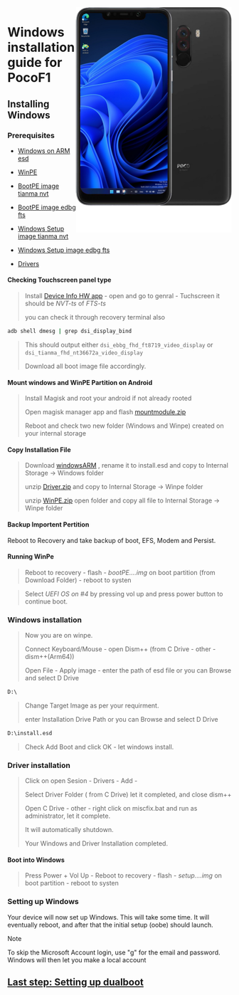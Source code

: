 <img align="right" src="beryllium.png" width="350" alt="Windows installation on beryllium">


# Windows installation guide for PocoF1

## Installing Windows

### Prerequisites

- [Windows on ARM esd](https://worproject.com/esd)

- [WinPE](https://drive.google.com/file/d/1lfRh5zd3pcaA7Z9WRsF5FM39NuIbZesS/view?usp=sharing)
  
- [BootPE image tianma nvt](pe-tianma-nvt.img)

- [BootPE image edbg fts](pe-edbg-fts.img)

- [Windows Setup image tianma nvt](Setup-tianma-nvt.img)

- [Windows Setup image edbg fts](Setup-edbg-fts.img)
  
- [Drivers](https://drive.google.com/file/d/1YBK2fTmgmhzCaPg5luq-GJyGnM6i94Rf/view?usp=drivesdk)

  
  
#### Checking Touchscreen panel type
> Install [Device Info HW app](https://play.google.com/store/apps/details?id=ru.andr7e.deviceinfohw&pcampaignid=web_share) - open and go to genral - Tuchscreen it should be *NVT-ts* of *FTS-ts*
>
>  you can check it through recovery terminal also 
```cmd
adb shell dmesg | grep dsi_display_bind
```
> This should output either `dsi_ebbg_fhd_ft8719_video_display` or `dsi_tianma_fhd_nt36672a_video_display`
>
> Download all boot image file accordingly.
  
#### Mount windows and WinPE Partition on Android
> Install Magisk and root your android if not already rooted
> 
>  Open magisk manager app and flash [mountmodule.zip](mountmodule.zip)
>
> Reboot and check two new folder (Windows and Winpe) created on your internal storage


#### Copy Installation File
> Download [windowsARM](https://worproject.com/esd) , rename it to install.esd and copy to Internal Storage -> Windows folder
> 
> unzip [Driver.zip](https://drive.google.com/file/d/1YBK2fTmgmhzCaPg5luq-GJyGnM6i94Rf/view?usp=drivesdk) and copy to Internal Storage -> Winpe folder
> 
> unzip [WinPE.zip](https://drive.google.com/file/d/1lfRh5zd3pcaA7Z9WRsF5FM39NuIbZesS/view?usp=sharing) open folder and copy all file to Internal Storage -> Winpe folder
 

#### Backup Importent Pertition
Reboot to Recovery and take backup of boot, EFS, Modem and Persist.


#### Running WinPe
> Reboot to recovery - flash - *bootPE....img* on boot partition (from Download Folder) - reboot to systen

> Select  *UEFI OS on #4*  by pressing vol up and press power button to continue boot.


### Windows installation
> Now you are on winpe.
> 
> Connect Keyboard/Mouse - open Dism++ (from C Drive - other - dism++(Arm64))
> 
> Open File - Apply image -
> enter the path of esd file or you can Browse and select D Drive
```cmd
D:\
```
> Change Target Image as per your requirment.
>
> enter Installation Drive Path or you can Browse and select D Drive
```cmd
D:\install.esd
```

> Check Add Boot and click OK - let windows install.
>
>
### Driver installation
> Click on open Sesion - Drivers - Add -
>
> Select Driver Folder ( from C Drive) let it completed, and close dism++
> 
> Open C Drive - other - right click on miscfix.bat and run as administrator, let it complete.
>
> It will automatically shutdown.
> 
> Your Windows and Driver Installation completed.


#### Boot into Windows
> Press Power + Vol Up - Reboot to recovery - flash - *setup....img* on boot partition - reboot to systen


### Setting up Windows
Your device will now set up Windows. This will take some time. It will eventually reboot, and after that the initial setup (oobe) should launch.

> [!Note]
> To skip the Microsoft Account login, use "g" for the email and password. Windows will then let you make a local account

## [Last step: Setting up dualboot](/guide/dualboot.md)
















